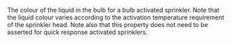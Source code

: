 The colour of the liquid in the bulb for a bulb activated sprinkler. Note that the liquid colour varies according to the activation temperature requirement of the sprinkler head. Note also that this property does not need to be asserted for quick response activated sprinklers.
